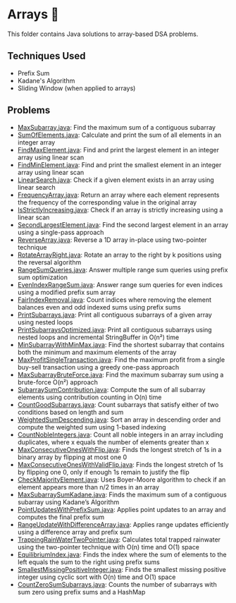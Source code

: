 # Arrays 🧮

This folder contains Java solutions to array-based DSA problems.

## Techniques Used
- Prefix Sum
- Kadane's Algorithm
- Sliding Window (when applied to arrays)

## Problems
- [MaxSubarray.java](MaxSubarray.java): Find the maximum sum of a contiguous subarray
- [SumOfElements.java](../Arrays/SumOfElements.java): Calculate and print the sum of all elements in an integer array
- [FindMaxElement.java](../Arrays/FindMaxElement.java): Find and print the largest element in an integer array using linear scan
- [FindMinElement.java](../Arrays/FindMinElement.java): Find and print the smallest element in an integer array using linear scan
- [LinearSearch.java](../Arrays/LinearSearch.java): Check if a given element exists in an array using linear search
- [FrequencyArray.java](../Arrays/FrequencyArray.java): Return an array where each element represents the frequency of the corresponding value in the original array
- [IsStrictlyIncreasing.java](../Arrays/IsStrictlyIncreasing.java): Check if an array is strictly increasing using a linear scan
- [SecondLargestElement.java](../Arrays/SecondLargestElement.java): Find the second largest element in an array using a single-pass approach
- [ReverseArray.java](ReverseArray.java): Reverse a 1D array in-place using two-pointer technique
- [RotateArrayRight.java](RotateArrayRight.java): Rotate an array to the right by k positions using the reversal algorithm
- [RangeSumQueries.java](RangeSumQueries.java): Answer multiple range sum queries using prefix sum optimization
- [EvenIndexRangeSum.java](EvenIndexRangeSum.java): Answer range sum queries for even indices using a modified prefix sum array
- [FairIndexRemoval.java](FairIndexRemoval.java): Count indices where removing the element balances even and odd indexed sums using prefix sums
- [PrintSubarrays.java](PrintSubarrays.java): Print all contiguous subarrays of a given array using nested loops
- [PrintSubarraysOptimized.java](PrintSubarraysOptimized.java): Print all contiguous subarrays using nested loops and incremental StringBuffer in O(n²) time
- [MinSubarrayWithMinMax.java](MinSubarrayWithMinMax.java): Find the shortest subarray that contains both the minimum and maximum elements of the array
- [MaxProfitSingleTransaction.java](MaxProfitSingleTransaction.java): Find the maximum profit from a single buy-sell transaction using a greedy one-pass approach
- [MaxSubarrayBruteForce.java](MaxSubarrayBruteForce.java): Find the maximum subarray sum using a brute-force O(n²) approach
- [SubarraySumContribution.java](SubarraySumContribution.java): Compute the sum of all subarray elements using contribution counting in O(n) time
- [CountGoodSubarrays.java](CountGoodSubarrays.java): Count subarrays that satisfy either of two conditions based on length and sum
- [WeightedSumDescending.java](WeightedSumDescending.java): Sort an array in descending order and compute the weighted sum using 1-based indexing
- [CountNobleIntegers.java](CountNobleIntegers.java): Count all noble integers in an array including duplicates, where x equals the number of elements greater than x
- [MaxConsecutiveOnesWithFlip.java](MaxConsecutiveOnesWithFlip.java): Finds the longest stretch of 1s in a binary array by flipping at most one 0
- [MaxConsecutiveOnesWithValidFlip.java](MaxConsecutiveOnesWithValidFlip.java): Finds the longest stretch of 1s by flipping one 0, only if enough 1s remain to justify the flip
- [CheckMajorityElement.java](CheckMajorityElement.java): Uses Boyer-Moore algorithm to check if an element appears more than n/2 times in an array
- [MaxSubarraySumKadane.java](MaxSubarraySumKadane.java): Finds the maximum sum of a contiguous subarray using Kadane’s Algorithm
- [PointUpdatesWithPrefixSum.java](PointUpdatesWithPrefixSum.java): Applies point updates to an array and computes the final prefix sum
- [RangeUpdateWithDifferenceArray.java](RangeUpdateWithDifferenceArray.java): Applies range updates efficiently using a difference array and prefix sum
- [TrappingRainWaterTwoPointer.java](TrappingRainWaterTwoPointer.java): Calculates total trapped rainwater using the two-pointer technique with O(n) time and O(1) space
- [EquilibriumIndex.java](EquilibriumIndex.java): Finds the index where the sum of elements to the left equals the sum to the right using prefix sums
- [SmallestMissingPositiveInteger.java](SmallestMissingPositiveInteger.java): Finds the smallest missing positive integer using cyclic sort with O(n) time and O(1) space
- [CountZeroSumSubarrays.java](CountZeroSumSubarrays.java): Counts the number of subarrays with sum zero using prefix sums and a HashMap







